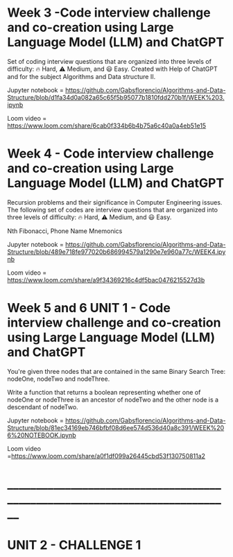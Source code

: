 # Week 3 -Code interview challenge and co-creation using Large Language Model (LLM) and ChatGPT
Set of coding interview questions that are organized into three levels of difficulty: 🔥 Hard, ⚠️ Medium, and 😃 Easy. Created with Help of ChatGPT and for the subject Algorithms and Data structure II.

Jupyter notebook = https://github.com/Gabsflorencio/Algorithms-and-Data-Structure/blob/d1fa34d0a082a65c65f5b95077b1810fdd270b1f/WEEK%203.ipynb

Loom video = https://www.loom.com/share/6cab0f334b6b4b75a6c40a0a4eb51e15

# Week 4 - Code interview challenge and co-creation using Large Language Model (LLM) and ChatGPT

Recursion problems and their significance in Computer Engineering issues. The following set of codes are interview questions that are organized into three levels of difficulty: 🔥 Hard, ⚠️ Medium, and 😃 Easy.

Nth Fibonacci, Phone Name Mnemonics

Jupyter notebook = https://github.com/Gabsflorencio/Algorithms-and-Data-Structure/blob/489e718fe977020b686994579a1290e7e960a77c/WEEK4.ipynb

Loom video = https://www.loom.com/share/a9f34369216c4df5bac0476215527d3b

# Week 5 and 6 UNIT 1 - Code interview challenge and co-creation using Large Language Model (LLM) and ChatGPT 

You're given three nodes that are contained in the same Binary Search Tree: nodeOne, nodeTwo and nodeThree.

Write a function that returns a boolean representing whether one of nodeOne or nodeThree is an ancestor of nodeTwo and the other node is a descendant of nodeTwo.

Jupyter notebook = https://github.com/Gabsflorencio/Algorithms-and-Data-Structure/blob/81ec34169eb746bfbf08d6ee574d536d40a8c391/WEEK%206%20NOTEBOOK.ipynb

Loom video =https://www.loom.com/share/a0f1df099a26445cbd53f130750811a2
# ____________________________________________________________________________

# UNIT 2 - CHALLENGE 1

